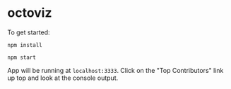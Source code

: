 # octoviz

To get started:

`npm install`

`npm start`

App will be running at `localhost:3333`. Click on the "Top Contributors" link up top and look at the console output.
